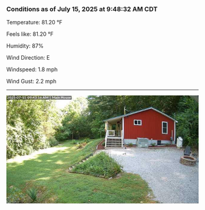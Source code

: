 ### Conditions as of July 15, 2025 at 9:48:32 AM CDT 

Temperature: 81.20 &deg;F

Feels like: 81.20 &deg;F

Humidity: 87%

Wind Direction: E

Windspeed: 1.8 mph

Wind Gust: 2.2 mph

---

<img src="./images/latest.jpeg"/>

